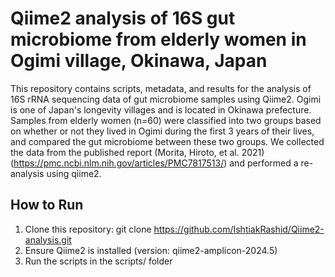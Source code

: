 # Qiime2 analysis of 16S gut microbiome from elderly women in Ogimi village, Okinawa, Japan
This repository contains  scripts, metadata, and results for the analysis of 16S rRNA sequencing data of gut microbiome samples using Qiime2. Ogimi is one of Japan's longevity villages and is located in Okinawa prefecture. Samples from elderly women (n=60) were classified into two groups based on whether or not they lived in Ogimi during the first 3 years of their lives, and compared the gut microbiome between these two groups. We collected the data from the published report (Morita, Hiroto, et al. 2021) (https://pmc.ncbi.nlm.nih.gov/articles/PMC7817513/) and performed a re-analysis using qiime2.

## How to Run
1. Clone this repository: git clone https://github.com/IshtiakRashid/Qiime2-analysis.git
2. Ensure Qiime2 is installed (version: qiime2-amplicon-2024.5)
3. Run the scripts in the scripts/ folder

